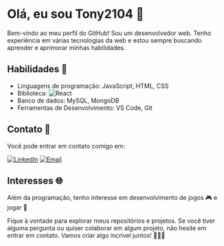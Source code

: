 
# Olá, eu sou Tony2104 👋

Bem-vindo ao meu perfil do GitHub! Sou um desenvolvedor web.
Tenho experiência em várias tecnologias da web e estou sempre buscando aprender e aprimorar minhas habilidades.

## Habilidades 🚀

- Linguagens de programação: JavaScript, HTML, CSS
- Biblioteca: ![React](https://img.shields.io/badge/React-20232A?style=for-the-badge&logo=react&logoColor=61DAFB)
- Banco de dados: MySQL, MongoDB
- Ferramentas de Desenvolvimento: VS Code, Git
<!--
## Projetos Destacados 🌟

Aqui estão alguns dos projetos em que trabalhei recentemente:

1. **Design Toby the Goat**
2. **Design Agenct OnlyFans**
3. **Projeto 3:** Breve descrição do projeto e link para o repositório ou site.
-->

## Contato 📧

Você pode entrar em contato comigo em:

 [![LinkedIn](https://img.shields.io/badge/LinkedIn-0077B5?style=for-the-badge&logo=linkedin&logoColor=white)](https://www.linkedin.com/in/ant%C3%B3nio-rodrigues-43263b214/)
 [![Email](https://img.shields.io/badge/Gmail-D14836?style=for-the-badge&logo=gmail&logoColor=white)](AntonioR.Developer@gmail.com)

## Interesses 🌐

Além da programação, tenho interesse em desenvolvimento de jogos 🎮 e jogar 🤭

Fique à vontade para explorar meus repositórios e projetos. Se você tiver alguma pergunta ou quiser colaborar em algum projeto, não hesite em entrar em contato. Vamos criar algo incrível juntos! 👩‍💻🚀
<!--
**Tony2104/Tony2104** is a ✨ _special_ ✨ repository because its `README.md` (this file) appears on your GitHub profile.

Here are some ideas to get you started:

- 🔭 I’m currently working on ...
- 🌱 I’m currently learning ...
- 👯 I’m looking to collaborate on ...
- 🤔 I’m looking for help with ...
- 💬 Ask me about ...
- 📫 How to reach me: ...
- 😄 Pronouns: ...
- ⚡ Fun fact: ...
-->
